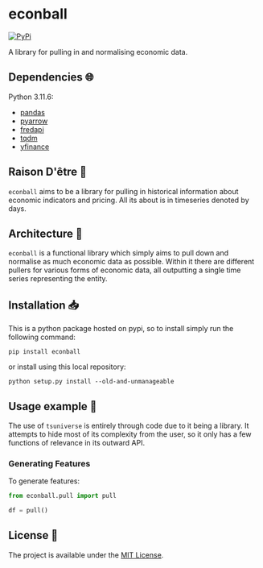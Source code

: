# econball

<a href="https://pypi.org/project/econball/">
    <img alt="PyPi" src="https://img.shields.io/pypi/v/econball">
</a>

A library for pulling in and normalising economic data.

## Dependencies :globe_with_meridians:

Python 3.11.6:

- [pandas](https://pandas.pydata.org/)
- [pyarrow](https://arrow.apache.org/docs/python/index.html)
- [fredapi](https://pandas.pydata.org/)
- [tqdm](https://github.com/tqdm/tqdm)
- [yfinance](https://ranaroussi.github.io/yfinance/)

## Raison D'être :thought_balloon:

`econball` aims to be a library for pulling in historical information about economic indicators and pricing. All its about is in timeseries denoted by days.

## Architecture :triangular_ruler:

`econball` is a functional library which simply aims to pull down and normalise as much economic data as possible. Within it there are different pullers for various forms of economic data, all outputting a single time series representing the entity.

## Installation :inbox_tray:

This is a python package hosted on pypi, so to install simply run the following command:

`pip install econball`

or install using this local repository:

`python setup.py install --old-and-unmanageable`

## Usage example :eyes:

The use of `tsuniverse` is entirely through code due to it being a library. It attempts to hide most of its complexity from the user, so it only has a few functions of relevance in its outward API.

### Generating Features

To generate features:

```python
from econball.pull import pull

df = pull()
```

## License :memo:

The project is available under the [MIT License](LICENSE).
